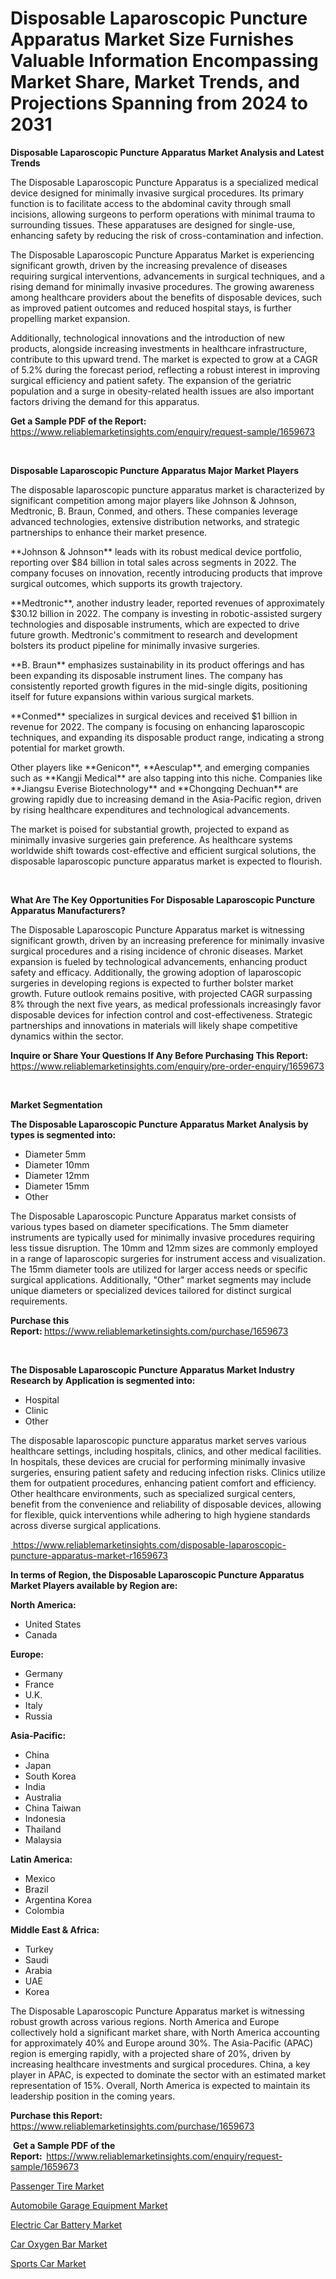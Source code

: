 <p><h1>Disposable Laparoscopic Puncture Apparatus Market Size Furnishes Valuable Information Encompassing Market Share, Market Trends, and Projections Spanning from 2024 to 2031</h1></p><p><strong>Disposable Laparoscopic Puncture Apparatus Market Analysis and Latest Trends</strong></p>
<p><p>The Disposable Laparoscopic Puncture Apparatus is a specialized medical device designed for minimally invasive surgical procedures. Its primary function is to facilitate access to the abdominal cavity through small incisions, allowing surgeons to perform operations with minimal trauma to surrounding tissues. These apparatuses are designed for single-use, enhancing safety by reducing the risk of cross-contamination and infection.</p><p>The Disposable Laparoscopic Puncture Apparatus Market is experiencing significant growth, driven by the increasing prevalence of diseases requiring surgical interventions, advancements in surgical techniques, and a rising demand for minimally invasive procedures. The growing awareness among healthcare providers about the benefits of disposable devices, such as improved patient outcomes and reduced hospital stays, is further propelling market expansion. </p><p>Additionally, technological innovations and the introduction of new products, alongside increasing investments in healthcare infrastructure, contribute to this upward trend. The market is expected to grow at a CAGR of 5.2% during the forecast period, reflecting a robust interest in improving surgical efficiency and patient safety. The expansion of the geriatric population and a surge in obesity-related health issues are also important factors driving the demand for this apparatus.</p></p>
<p><strong>Get a Sample PDF of the Report:&nbsp;</strong> <a href="https://www.reliablemarketinsights.com/enquiry/request-sample/1659673?utm_campaign=1512&utm_medium=2&utm_source=Github&utm_content=ia&utm_term=09122024&utm_id=disposable-laparoscopic-puncture-apparatus">https://www.reliablemarketinsights.com/enquiry/request-sample/1659673</a></p>
<p>&nbsp;</p>
<p><strong>Disposable Laparoscopic Puncture Apparatus Major Market Players</strong></p>
<p><p>The disposable laparoscopic puncture apparatus market is characterized by significant competition among major players like Johnson & Johnson, Medtronic, B. Braun, Conmed, and others. These companies leverage advanced technologies, extensive distribution networks, and strategic partnerships to enhance their market presence.</p><p>**Johnson & Johnson** leads with its robust medical device portfolio, reporting over $84 billion in total sales across segments in 2022. The company focuses on innovation, recently introducing products that improve surgical outcomes, which supports its growth trajectory.</p><p>**Medtronic**, another industry leader, reported revenues of approximately $30.12 billion in 2022. The company is investing in robotic-assisted surgery technologies and disposable instruments, which are expected to drive future growth. Medtronic's commitment to research and development bolsters its product pipeline for minimally invasive surgeries.</p><p>**B. Braun** emphasizes sustainability in its product offerings and has been expanding its disposable instrument lines. The company has consistently reported growth figures in the mid-single digits, positioning itself for future expansions within various surgical markets.</p><p>**Conmed** specializes in surgical devices and received $1 billion in revenue for 2022. The company is focusing on enhancing laparoscopic techniques, and expanding its disposable product range, indicating a strong potential for market growth.</p><p>Other players like **Genicon**, **Aesculap**, and emerging companies such as **Kangji Medical** are also tapping into this niche. Companies like **Jiangsu Everise Biotechnology** and **Chongqing Dechuan** are growing rapidly due to increasing demand in the Asia-Pacific region, driven by rising healthcare expenditures and technological advancements.</p><p>The market is poised for substantial growth, projected to expand as minimally invasive surgeries gain preference. As healthcare systems worldwide shift towards cost-effective and efficient surgical solutions, the disposable laparoscopic puncture apparatus market is expected to flourish.</p></p>
<p>&nbsp;</p>
<p><strong>What Are The Key Opportunities For Disposable Laparoscopic Puncture Apparatus Manufacturers?</strong></p>
<p><p>The Disposable Laparoscopic Puncture Apparatus market is witnessing significant growth, driven by an increasing preference for minimally invasive surgical procedures and a rising incidence of chronic diseases. Market expansion is fueled by technological advancements, enhancing product safety and efficacy. Additionally, the growing adoption of laparoscopic surgeries in developing regions is expected to further bolster market growth. Future outlook remains positive, with projected CAGR surpassing 8% through the next five years, as medical professionals increasingly favor disposable devices for infection control and cost-effectiveness. Strategic partnerships and innovations in materials will likely shape competitive dynamics within the sector.</p></p>
<p><strong>Inquire or Share Your Questions If Any Before Purchasing This Report:</strong> <a href="https://www.reliablemarketinsights.com/enquiry/pre-order-enquiry/1659673?utm_campaign=1512&utm_medium=2&utm_source=Github&utm_content=ia&utm_term=09122024&utm_id=disposable-laparoscopic-puncture-apparatus">https://www.reliablemarketinsights.com/enquiry/pre-order-enquiry/1659673</a></p>
<p>&nbsp;</p>
<p><strong>Market Segmentation</strong></p>
<p><strong>The Disposable Laparoscopic Puncture Apparatus Market Analysis by types is segmented into:</strong></p>
<p><ul><li>Diameter 5mm</li><li>Diameter 10mm</li><li>Diameter 12mm</li><li>Diameter 15mm</li><li>Other</li></ul></p>
<p><p>The Disposable Laparoscopic Puncture Apparatus market consists of various types based on diameter specifications. The 5mm diameter instruments are typically used for minimally invasive procedures requiring less tissue disruption. The 10mm and 12mm sizes are commonly employed in a range of laparoscopic surgeries for instrument access and visualization. The 15mm diameter tools are utilized for larger access needs or specific surgical applications. Additionally, "Other" market segments may include unique diameters or specialized devices tailored for distinct surgical requirements.</p></p>
<p><strong>Purchase this Report:&nbsp;</strong><a href="https://www.reliablemarketinsights.com/purchase/1659673?utm_campaign=1512&utm_medium=2&utm_source=Github&utm_content=ia&utm_term=09122024&utm_id=disposable-laparoscopic-puncture-apparatus">https://www.reliablemarketinsights.com/purchase/1659673</a></p>
<p>&nbsp;</p>
<p><strong>The Disposable Laparoscopic Puncture Apparatus Market Industry Research by Application is segmented into:</strong></p>
<p><ul><li>Hospital</li><li>Clinic</li><li>Other</li></ul></p>
<p><p>The disposable laparoscopic puncture apparatus market serves various healthcare settings, including hospitals, clinics, and other medical facilities. In hospitals, these devices are crucial for performing minimally invasive surgeries, ensuring patient safety and reducing infection risks. Clinics utilize them for outpatient procedures, enhancing patient comfort and efficiency. Other healthcare environments, such as specialized surgical centers, benefit from the convenience and reliability of disposable devices, allowing for flexible, quick interventions while adhering to high hygiene standards across diverse surgical applications.</p></p>
<p><a href="https://www.reliablemarketinsights.com/disposable-laparoscopic-puncture-apparatus-market-r1659673?utm_campaign=1512&utm_medium=2&utm_source=Github&utm_content=ia&utm_term=09122024&utm_id=disposable-laparoscopic-puncture-apparatus">&nbsp;https://www.reliablemarketinsights.com/disposable-laparoscopic-puncture-apparatus-market-r1659673</a></p>
<p><strong>In terms of Region, the Disposable Laparoscopic Puncture Apparatus Market Players available by Region are:</strong></p>
<p>
    <p> <strong> North America: </strong>
        <ul>
            <li>United States</li>
            <li>Canada</li>
        </ul>
        </p> 
    <p> <strong> Europe: </strong>
        <ul>
            <li>Germany</li>
            <li>France</li>
            <li>U.K.</li>
            <li>Italy</li>
            <li>Russia</li>
        </ul>
        </p> 
    <p> <strong> Asia-Pacific: </strong>
        <ul>
            <li>China</li>
            <li>Japan</li>
            <li>South Korea</li>
            <li>India</li>
            <li>Australia</li>
            <li>China Taiwan</li>
            <li>Indonesia</li>
            <li>Thailand</li>
            <li>Malaysia</li>
        </ul>
        </p> 
    <p> <strong> Latin America: </strong>
        <ul>
            <li>Mexico</li>
            <li>Brazil</li>
            <li>Argentina Korea</li>
            <li>Colombia</li>
        </ul>
        </p> 
    <p> <strong> Middle East & Africa: </strong>
        <ul>
            <li>Turkey</li>
            <li>Saudi</li>
            <li>Arabia</li>
            <li>UAE</li>
            <li>Korea</li>
        </ul>
    </p>
    </p>
<p><p>The Disposable Laparoscopic Puncture Apparatus market is witnessing robust growth across various regions. North America and Europe collectively hold a significant market share, with North America accounting for approximately 40% and Europe around 30%. The Asia-Pacific (APAC) region is emerging rapidly, with a projected share of 20%, driven by increasing healthcare investments and surgical procedures. China, a key player in APAC, is expected to dominate the sector with an estimated market representation of 15%. Overall, North America is expected to maintain its leadership position in the coming years.</p></p>
<p><strong>Purchase this Report: </strong><a href="https://www.reliablemarketinsights.com/purchase/1659673?utm_campaign=1512&utm_medium=2&utm_source=Github&utm_content=ia&utm_term=09122024&utm_id=disposable-laparoscopic-puncture-apparatus">https://www.reliablemarketinsights.com/purchase/1659673</a></p>
<p>&nbsp;<strong>Get a Sample PDF of the Report:&nbsp;&nbsp;</strong><a href="https://www.reliablemarketinsights.com/enquiry/request-sample/1659673?utm_campaign=1512&utm_medium=2&utm_source=Github&utm_content=ia&utm_term=09122024&utm_id=disposable-laparoscopic-puncture-apparatus">https://www.reliablemarketinsights.com/enquiry/request-sample/1659673</a></p>
<p><strong></strong></p>
<p><p><a href="https://www.linkedin.com/pulse/market-dynamics-passenger-tire-key-trends-macroeconomic-d85tf?utm_campaign=1512&utm_medium=2&utm_source=Github&utm_content=ia&utm_term=09122024&utm_id=disposable-laparoscopic-puncture-apparatus">Passenger Tire Market</a></p><p><a href="https://www.linkedin.com/pulse/automobile-garage-equipment-market-forecasted-from-2024-bk35f?utm_campaign=1512&utm_medium=2&utm_source=Github&utm_content=ia&utm_term=09122024&utm_id=disposable-laparoscopic-puncture-apparatus">Automobile Garage Equipment Market</a></p><p><a href="https://www.linkedin.com/pulse/comprehensive-assessment-globalelectric-car-battery-marketmarketsize-r7kbf?utm_campaign=1512&utm_medium=2&utm_source=Github&utm_content=ia&utm_term=09122024&utm_id=disposable-laparoscopic-puncture-apparatus">Electric Car Battery Market</a></p><p><a href="https://www.linkedin.com/pulse/car-oxygen-bar-market-forecasted-types-applications-growing-cagr-0amkf?utm_campaign=1512&utm_medium=2&utm_source=Github&utm_content=ia&utm_term=09122024&utm_id=disposable-laparoscopic-puncture-apparatus">Car Oxygen Bar Market</a></p><p><a href="https://www.linkedin.com/pulse/revenue-analysis-demand-forecast-sports-car-104-cagr-from-2024-hbqlf?utm_campaign=1512&utm_medium=2&utm_source=Github&utm_content=ia&utm_term=09122024&utm_id=disposable-laparoscopic-puncture-apparatus">Sports Car Market</a></p></p>